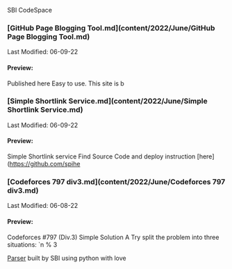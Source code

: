 SBI CodeSpace
### [GitHub Page Blogging Tool.md](content/2022/June/GitHub Page Blogging Tool.md) 
Last Modified: 06-09-22
#### Preview: 

Published here
Easy to use.
This site is b
### [Simple Shortlink Service.md](content/2022/June/Simple Shortlink Service.md) 
Last Modified: 06-09-22
#### Preview: 

Simple Shortlink service
Find Source Code and deploy instruction [here](https://github.com/spihe
### [Codeforces 797 div3.md](content/2022/June/Codeforces 797 div3.md) 
Last Modified: 06-08-22
#### Preview: 

Codeforces #797 (Div.3) Simple Solution
A
Try split the problem into three situations: `n % 3

[Parser](https://github.com/sbihere/) built by SBI using python with love
